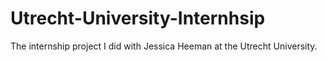 # Utrecht-University-Internhsip
The internship project I did with Jessica Heeman at the Utrecht University.
